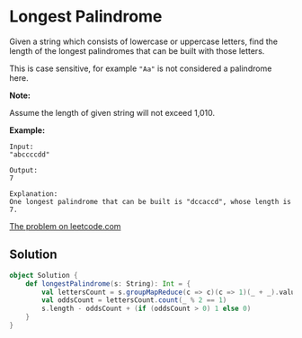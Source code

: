 # Longest Palindrome

Given a string which consists of lowercase or uppercase letters, find the
length of the longest palindromes that can be built with those letters.

This is case sensitive, for example `"Aa"` is not considered a palindrome here.

**Note:**

Assume the length of given string will not exceed 1,010.

**Example:**
```
Input:
"abccccdd"

Output:
7

Explanation:
One longest palindrome that can be built is "dccaccd", whose length is 7.
```

[The problem on leetcode.com](https://leetcode.com/problems/longest-palindrome/)

## Solution

```scala
object Solution {
    def longestPalindrome(s: String): Int = {
        val lettersCount = s.groupMapReduce(c => c)(c => 1)(_ + _).values.toArray
        val oddsCount = lettersCount.count(_ % 2 == 1)
        s.length - oddsCount + (if (oddsCount > 0) 1 else 0)
    }
}
```
